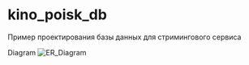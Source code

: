 # kino_poisk_db
Пример проектирования базы данных для стримингового сервиса

Diagram
![ER_Diagram](https://user-images.githubusercontent.com/73659174/206703571-df54ddec-7962-45b8-a8bf-7e9a8af948c7.png)
